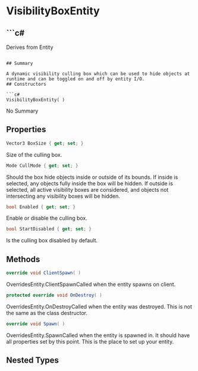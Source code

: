 # VisibilityBoxEntity

## ```c#
Derives from Entity
```

## Summary

A dynamic visibility culling box which can be used to hide objects at runtime and can be toggled on and off by entity I/O.
## Constructors

```c#
VisibilityBoxEntity( ) 
```
No Summary
## Properties

```c#
Vector3 BoxSize { get; set; } 
```
Size of the culling box.
```c#
Mode CullMode { get; set; } 
```
Should the box hide objects inside or outside of its bounds. If inside is selected,
any objects fully inside the box will be hidden.
If outside is selected, all active visibility boxes are considered,
and objects not intersecting any visibility boxes will be hidden.
```c#
bool Enabled { get; set; } 
```
Enable or disable the culling box.
```c#
bool StartDisabled { get; set; } 
```
Is the culling box disabled by default.
## Methods

```c#
override void ClientSpawn( ) 
```
OverridesEntity.ClientSpawnCalled when the entity spawns on client.
```c#
protected override void OnDestroy( ) 
```
OverridesEntity.OnDestroyCalled when the entity was destroyed. This is not the same as the class destructor.
```c#
override void Spawn( ) 
```
OverridesEntity.SpawnCalled when the entity is spawned in. It should have all properties set by this point.
This is the place to set up your entity.
## Nested Types

